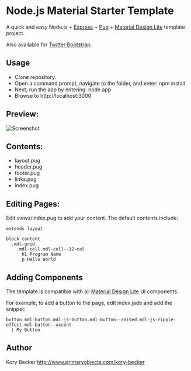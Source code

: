 Node.js Material Starter Template
===

A quick and easy Node.js + [Express](https://expressjs.com) + [Pug](https://www.npmjs.com/package/pug) + [Material Design Lite](https://getmdl.io) template project.

Also available for [Twitter Bootstrap](https://github.com/primaryobjects/Node.js-Bootstrap-Starter-Template).

## Usage
- Clone repository.
- Open a command prompt, navigate to the folder, and enter: npm install
- Next, run the app by entering: node app
- Browse to http://localhost:3000

## Preview:
![Screenshot](https://raw.githubusercontent.com/primaryobjects/Node.js-Material-Starter-Template/master/public/images/screenshot.png)

## Contents:

- layout.pug
- header.pug
- footer.pug
- links.pug
- index.pug

## Editing Pages:

Edit views/index.pug to add your content. The default contents include:

```
extends layout

block content
  .mdl-grid
    .mdl-cell.mdl-cell--12-col
      h1 Program Name
      p Hello World
```

## Adding Components

The template is compatible with all [Material Design Lite](https://getmdl.io/components/index.html) UI components.

For example, to add a button to the page, edit index.jade and add the snippet:

```
button.mdl-button.mdl-js-button.mdl-button--raised.mdl-js-ripple-effect.mdl-button--accent
  | My Button
```

## Author
Kory Becker http://www.primaryobjects.com/kory-becker
